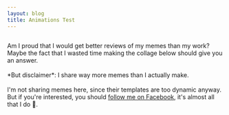 ```yaml
---
layout: blog
title: Animations Test
---
```

<div style="float: right;">
<lottie-player src="https://assets1.lottiefiles.com/datafiles/HN7OcWNnoqje6iXIiZdWzKxvLIbfeCGTmvXmEm1h/data.json"  background="transparent"  speed="1"  style="width: 300px; height: 300px;"  loop  autoplay></lottie-player> 
</div>


<!-- <figure style="float:right;margin-left:45px;"><img src="/blogs/memes_images/yearbook.jpg" width="80%"></figure> -->
<p style="float:left;">Am I proud that I would get better reviews of my memes than my work?<br> Maybe the fact that I wasted time making the collage below should give you an answer.<br><br>
    *But disclaimer*: I share way more memes than I actually make.<br><br>
    I'm not sharing memes here, since their templates are too dynamic anyway.<br>But if you're interested, you should <a href="https://www.facebook.com/reddyswaha/" class="icon brands alt fa-facebook-f"><span class="label"></span> follow me on Facebook</a>, it's almost all that I do 🙁.
</p>

<lottie-player src="https://assets5.lottiefiles.com/packages/lf20_wzKgBd.json"  background="transparent"  speed="1"  style="width: 300px; height: 300px; text-align:right;"  loop  autoplay></lottie-player>

<lottie-player src="https://assets6.lottiefiles.com/packages/lf20_mSKMJp.json"  background="transparent"  speed="1"  style="width: 300px; height: 300px; alignSelf: center;"  loop  autoplay></lottie-player>